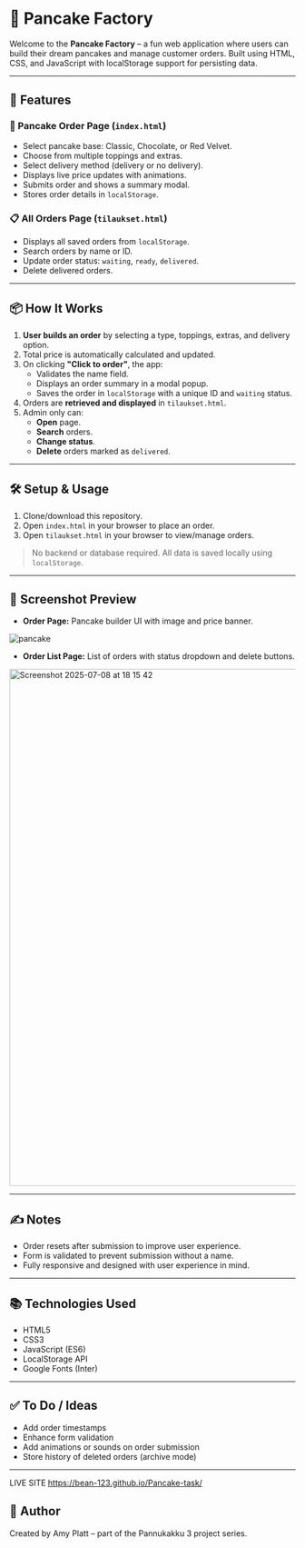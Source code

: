 # 🥞 Pancake Factory

Welcome to the **Pancake Factory** – a fun web application where users can build their dream pancakes and manage customer orders. Built using HTML, CSS, and JavaScript with localStorage support for persisting data.

---

## 🚀 Features

### 🧾 Pancake Order Page (`index.html`)

- Select pancake base: Classic, Chocolate, or Red Velvet.
- Choose from multiple toppings and extras.
- Select delivery method (delivery or no delivery).
- Displays live price updates with animations.
- Submits order and shows a summary modal.
- Stores order details in `localStorage`.

### 📋 All Orders Page (`tilaukset.html`)

- Displays all saved orders from `localStorage`.
- Search orders by name or ID.
- Update order status: `waiting`, `ready`, `delivered`.
- Delete delivered orders.

---

## 📦 How It Works

1. **User builds an order** by selecting a type, toppings, extras, and delivery option.
2. Total price is automatically calculated and updated.
3. On clicking **"Click to order"**, the app:
   - Validates the name field.
   - Displays an order summary in a modal popup.
   - Saves the order in `localStorage` with a unique ID and `waiting` status.
4. Orders are **retrieved and displayed** in `tilaukset.html`.
5. Admin only can:
   - **Open** page.
   - **Search** orders.
   - **Change status**.
   - **Delete** orders marked as `delivered`.

---

## 🛠️ Setup & Usage

1. Clone/download this repository.
2. Open `index.html` in your browser to place an order.
3. Open `tilaukset.html` in your browser to view/manage orders.

> No backend or database required. All data is saved locally using `localStorage`.

---

## 📸 Screenshot Preview

- **Order Page:** Pancake builder UI with image and price banner.
  
![pancake](https://github.com/user-attachments/assets/998d56fa-8833-4f4f-893b-8727eef15a6b)

- **Order List Page:** List of orders with status dropdown and delete buttons.

<img width="910" alt="Screenshot 2025-07-08 at 18 15 42" src="https://github.com/user-attachments/assets/4b559b32-dcd2-4323-84da-8ebf8bd5fb0e" />


---

## ✍️ Notes

- Order resets after submission to improve user experience.
- Form is validated to prevent submission without a name.
- Fully responsive and designed with user experience in mind.

---

## 📚 Technologies Used

- HTML5
- CSS3
- JavaScript (ES6)
- LocalStorage API
- Google Fonts (Inter)

---

## ✅ To Do / Ideas

- Add order timestamps
- Enhance form validation
- Add animations or sounds on order submission
- Store history of deleted orders (archive mode)

---

LIVE SITE https://bean-123.github.io/Pancake-task/

## 🧁 Author

Created by Amy Platt – part of the Pannukakku 3 project series.
